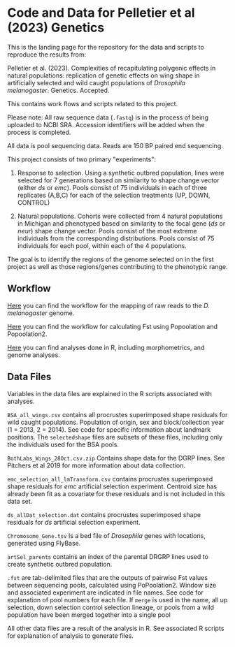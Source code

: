 # Code and Data for Pelletier et al (2023) Genetics

This is the landing page for the repository for the data and scripts to reproduce the results from:

Pelletier et al. (2023). Complexities of recapitulating polygenic effects in natural populations: replication of genetic effects on wing shape in artificially selected and wild caught populations of *Drosophila melanogaster*. Genetics. Accepted.

This contains work flows and scripts related to this project. 

Please note: All raw sequence data (`.fastq`) is in the process of being uploaded to NCBI SRA. Accession identifiers will be added when the process is completed.

All data is pool sequencing data. Reads are 150 BP paired end sequencing. 

This project consists of two primary "experiments": 

1. Response to selection. Using a synthetic outbred population, lines were selected for 7 generations based on similarity to shape change vector (either *ds* or *emc*). Pools consist of 75 individuals in each of three replicates (A,B,C) for each of the selection treatments (UP, DOWN, CONTROL) 

2. Natural populations. Cohorts were collected from 4 natural populations in Michigan and phenotyped based on similarity to the focal gene (*ds* or *neur*) shape change vector. Pools consist of the most extreme individuals from the corresponding distributions. Pools consist of 75 individuals for each pool, within each of the 4 populations. 

The goal is to identify the regions of the genome selected on in the first project as well as those regions/genes contributing to the phenotypic range.

## Workflow 

[Here](./genomemapping.md) you can find the workflow for the mapping of raw reads to the *D. melanogaster* genome.

[Here](./popoolation.md) you can find the workflow for calculating Fst using Popoolation and Popoolation2.

[Here](./Rworkflow.md) you can find analyses done in R, including morphometrics, and genome analyses. 

## Data Files 

Variables in the data files are explained in the R scripts associated with analyses. 

`BSA_all_wings.csv` contains all procrustes superimposed shape residuals for wild caught populations. Population of origin, sex and block/collection year (1 = 2013, 2 = 2014). See code for specific information about landmark positions. The `selectedshape` files are subsets of these files, including only the individuals used for the BSA pools.

`BothLabs_Wings_28Oct.csv.zip` Contains shape data for the DGRP lines. See Pitchers et al 2019 for more information about data collection. 

`emc_selection_all_lmTransform.csv` contains procrustes superimposed shape residuals for *emc* artificial selection experiment. Centroid size has already been fit as a covariate for these residuals and is not included in this data set. 

`ds_allDat_selection.dat` contains procrustes superimposed shape residuals for *ds* artificial selection experiment.

`Chromosome_Gene.tsv` Is a bed file of *Drosophila* genes with locations, generated using FlyBase.

`artSel_parents` contains an index of the parental DRGRP lines used to create synthetic outbred population.

`.fst` are tab-delimited files that are the outputs of pairwise Fst values between sequencing pools, calculated using PoPoolation2. Window size and associated experiment are indicated in file names. See code for explanation of pool numbers for each file. If `merge` is used in the name, all up selection, down selection control selection lineage, or pools from a wild population have been merged together into a single pool 

All other data files are a result of the analysis in R. See associated R scripts for explanation of analysis to generate files. 







